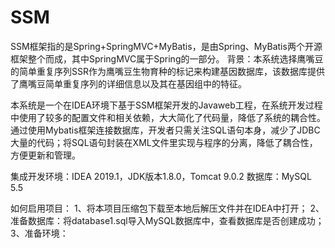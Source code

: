 # SSM
SSM框架指的是Spring+SpringMVC+MyBatis，是由Spring、MyBatis两个开源框架整个而成，其中SpringMVC属于Spring的一部分。
背景：本系统选择鹰嘴豆的简单重复序列SSR作为鹰嘴豆生物育种的标记来构建基因数据库，该数据库提供了鹰嘴豆简单重复序列的详细信息以及其在基因组中的特征。

本系统是一个在IDEA环境下基于SSM框架开发的Javaweb工程，在系统开发过程中使用了较多的配置文件和相关依赖，大大简化了代码量，降低了系统的耦合性。通过使用Mybatis框架连接数据库，开发者只需关注SQL语句本身，减少了JDBC大量的代码；将SQL语句封装在XML文件里实现与程序的分离，降低了耦合性，方便更新和管理。

集成开发环境：IDEA 2019.1，JDK版本1.8.0，Tomcat 9.0.2 
数据库：MySQL 5.5

如何启用项目：
1、将本项目压缩包下载至本地后解压文件并在IDEA中打开；
2、准备数据库：将database1.sql导入MySQL数据库中，查看数据库是否创建成功；
3、准备环境：


